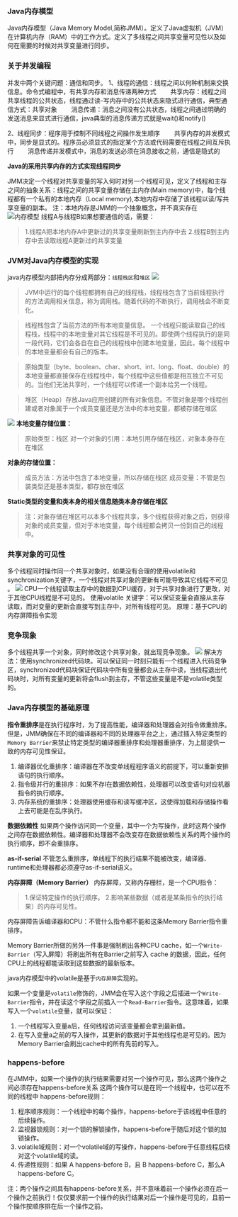 ### Java内存模型

Java内存模型（Java Memory Model,简称JMM）。定义了Java虚拟机（JVM）在计算机内存（RAM）中的工作方式。定义了多线程之间共享变量可见性以及如何在需要的时候对共享变量进行同步。
### 关于并发编程
并发中两个关键问题：通信和同步。
1、线程的通信：线程之间以何种机制来交换信息。命令式编程中，有共享内存和消息传递两种方式
&emsp;&emsp;共享内存：线程之间共享线程的公共状态，线程通过读-写内存中的公共状态来隐式进行通信，典型通信方式：共享对象
&emsp;&emsp;消息传递：消息之间没有公共状态，线程之间通过明确的发送消息来显式进行通信，java典型的消息传递方式就是wait()和notify()

2、线程同步：程序用于控制不同线程之间操作发生顺序
&emsp;&emsp;共享内存的并发模式中，同步是显式的。程序员必须显式的指定某个方法或代码需要在线程之间互斥执行
&emsp;&emsp;消息传递并发模式中，消息的发送必须在消息接收之前，通信是隐式的

**Java的采用共享内存的方式实现线程同步**

JMM决定一个线程对共享变量的写入何时对另一个线程可见，定义了线程和主存之间的抽象关系：线程之间的共享变量存储在主内存(Main memory)中，每个线程都有一个私有的本地内存（Local memory),本地内存中存储了该线程以读/写共享变量的副本。
注：本地内存是JMM的一个抽象概念，并不真实存在
![内存模型](F:\找工作相关\Java知识点\JVM和并发\img\内存模型.png)
线程A与线程B如果想要通信的话，需要：
> 1.线程A把本地内存A中更新过的共享变量刷新到主内存中去 
> 2.线程B到主内存中去读取线程A更新过的共享变量

###  JVM对Java内存模型的实现

java内存模型内部把内存分成两部分：`线程栈区`和`堆区`
![](F:\找工作相关\Java知识点\JVM和并发\img\Java内存模型在JVM中的逻辑视图.png)

> JVM中运行的每个线程都拥有自己的线程栈，线程栈包含了当前线程执行的方法调用相关信息，称为调用栈。随着代码的不断执行，调用栈会不断变化。 

> 线程栈包含了当前方法的所有本地变量信息。
> 一个线程只能读取自己的线程栈，线程中的本地变量对其它线程是不可见的。即使两个线程执行的是同一段代码，它们会各自在自己的线程栈中创建本地变量，因此，每个线程中的本地变量都会有自己的版本。 

> 原始类型（byte、boolean、char、short、int、long、float、double）的本地变量都直接保存在线程栈中，每个线程中这些值都是相互独立不可见的。当他们无法共享时，一个线程可以传递一个副本给另一个线程。

> 堆区（Heap）存放Java应用创建的所有对象信息。不管对象是哪个线程创建或者对象属于一个成员变量还是方法中的本地变量，都被存储在堆区

![](F:\找工作相关\Java知识点\JVM\img\调用栈和本地变量和对象存储位置.png)
**本地变量存储位置：**

> 原始类型：栈区
> 对一个对象的引用：本地引用存储在栈区，对象本身存在在堆区

**对象的存储位置：**

> 成员方法：方法中包含了本地变量，所以存储在栈区
> 成员变量：不管是包装类型还是基本类型，都存放在堆区

**Static类型的变量和类本身的相关信息随类本身存储在堆区**

> 注：对象存储在堆区可以本多个线程共享，多个线程获得对象之后，则获得对象的成员变量，但对于本地变量，每个线程都会拷贝一份到自己的线程中。

### 共享对象的可见性

多个线程同时操作同一个共享对象时，如果没有合理的使用volatile和synchronization关键字，一个线程对共享对象的更新有可能导致其它线程不可见 。
![](F:\找工作相关\Java知识点\JVM\img\共享对象的可见性.png)
CPU一个线程读取主存中的数据到CPU缓存，对于共享对象进行了更改，对于其他CPU线程是不可见的。
使用volatile 关键字：可以保证变量会直接从主存读取，而对变量的更新会直接写到主存中，对所有线程可见。
原理：基于CPU的内存屏障指令实现

###  竞争现象

多个线程共享一个对象，同时修改这个共享对象，就出现竞争现象。
![](F:\找工作相关\Java知识点\JVM\img\竞争现象.png)
解决方法：使用synchronized代码块。可以保证同一时刻只能有一个线程进入代码竞争区，synchronized代码块保证代码块中所有变量都会从主存中读，当线程退出代码块时，对所有变量的更新将会flush到主存，不管这些变量是不是volatile类型的。

###  Java内存模型的基础原理

**指令重排序**是在执行程序时，为了提高性能，编译器和处理器会对指令做重排序。但是，JMM确保在不同的编译器和不同的处理器平台之上，通过插入特定类型的`Memory Barrier`来禁止特定类型的编译器重排序和处理器重排序，为上层提供一致的内存可见性保证。
1. 编译器优化重排序：编译器在不改变单线程程序语义的前提下，可以重新安排语句的执行顺序。
2. 指令级并行的重排序：如果不存l在数据依赖性，处理器可以改变语句对应机器指令的执行顺序。
3. 内存系统的重排序：处理器使用缓存和读写缓冲区，这使得加载和存储操作看上去可能是在乱序执行。

**数据依赖性**
如果两个操作访问同一个变量，其中一个为写操作，此时这两个操作之间存在数据依赖性。编译器和处理器不会改变存在数据依赖性关系的两个操作的执行顺序，即不会重排序。

**as-if-serial**
不管怎么重排序，单线程下的执行结果不能被改变，编译器、runtime和处理器都必须遵守as-if-serial语义。

**内存屏障（Memory Barrier）**
内存屏障，又称内存栅栏，是一个CPU指令：

> 1.保证特定操作的执行顺序。
> 2.影响某些数据（或者是某条指令的执行结果）的内存可见性。

内存屏障告诉编译器和CPU：不管什么指令都不能和这条Memory Barrier指令重排序。

Memory Barrier所做的另外一件事是强制刷出各种CPU cache，如一个`Write-Barrier`（写入屏障）将刷出所有在Barrier之前写入 cache 的数据，因此，任何CPU上的线程都能读取到这些数据的最新版本。 

java内存模型中的volatile是基于`内存屏障`实现的。

如果一个变量是`volatile`修饰的，JMM会在写入这个字段之后插进一个`Write-Barrier`指令，并在读这个字段之前插入一个`Read-Barrier`指令。这意味着，如果写入一个`volatile`变量，就可以保证：

1. 一个线程写入变量a后，任何线程访问该变量都会拿到最新值。
2. 在写入变量a之前的写入操作，其更新的数据对于其他线程也是可见的。因为Memory Barrier会刷出cache中的所有先前的写入。

### happens-before

在JMM中，如果一个操作的执行结果需要对另一个操作可见，那么这两个操作之间必须存在happens-before关系
这两个操作可以是在同一个线程中，也可以在不同的线程中
happens-before规则：

1. 程序顺序规则：一个线程中的每个操作，happens-before于该线程中任意的后续操作。
2. 监视器锁规则：对一个锁的解锁操作，happens-before于随后对这个锁的加锁操作。
3. volatile域规则：对一个volatile域的写操作，happens-before于任意线程后续对这个volatile域的读。
4. 传递性规则：如果 A happens-before B，且 B happens-before C，那么A happens-before C。

注：两个操作之间具有happens-before关系，并不意味着前一个操作必须在后一个操作之前执行！仅仅要求前一个操作的执行结果对后一个操作是可见的，且前一个操作按顺序排在后一个操作之前。 